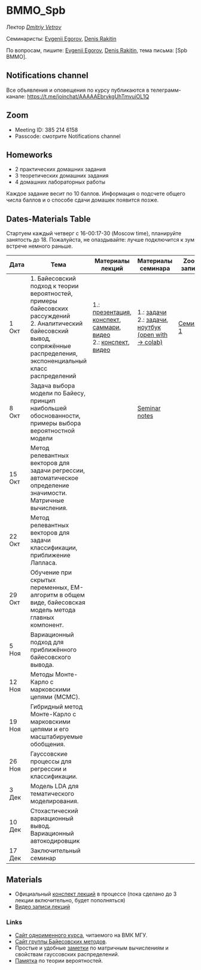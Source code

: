 # BMMO_Spb
Лектор _[Dmitriy Vetrov](https://www.hse.ru/staff/dvetrov)_

Семинаристы: [Evgenii Egorov](https://scholar.google.ru/citations?user=LwVVunEAAAAJ), [Denis Rakitin](https://www.hse.ru/org/persons/190910999)

По вопросам, пишите: [Evgenii Egorov](mailto:egorov.evgenyy@ya.ru), [Denis Rakitin](mailto:rakitindenis32@gmail.com), тема письма: [Spb BMMO].

## Notifications channel
Все объявления и оповещения по курсу публикаются в телеграмм-канале: https://t.me/joinchat/AAAAAEbrvkgUhTmvuiOL1Q

## Zoom
- Meeting ID: 385 214 6158 
- Passcode: смотрите Notifications channel

## Homeworks
- 2 практических домашних задания
- 3 теоретических домашних задания
- 4 домашних лабораторных работы

Каждое задание весит по 10 баллов.
Информация о подсчете общего числа баллов и о способе сдачи домашек появится позже.

## Dates-Materials Table
Стартуем каждый четверг с 16-00:17-30 (Moscow time), планируйте занятость до 18. Пожалуйста, не опаздывайте: лучше подключится к зум встрече немного раньше.

| Дата  | Тема                                                                                                                                                                           | Материалы лекций | Материалы семинара | Zoom запись |
|-------|--------------------------------------------------------------------------------------------------------------------------------------------------------------------------------|------------------|--------------------|--------------------------|
| 1 Окт | 1. Байесовский подход к теории вероятностей, примеры байесовских рассуждений <br> 2. Аналитический байесовский вывод, сопряжённые распределения, экспоненциальный класс распределений | 1.: [презентация](https://bayesgroup.github.io/bmml/2016/Lectures/lecture01_presentation.pdf), [конспект](https://drive.google.com/open?id=13Q58mRGh5uN8xyhMiTfoOXOYvxUKbvRY), [саммари](https://bayesgroup.github.io/bmml/2016/Lectures/lecture01_summary.pdf), [видео](https://youtu.be/Ejsr3S79gcQ?list=PLEqoHzpnmTfCiJpMPccTWXD9DB4ERQkyw) <br> 2.:  [конспект](https://drive.google.com/file/d/1g9cNLw85MchawKbSV7F0nUXyEi9m36sR/view?usp=sharing), [видео](https://youtu.be/xaPIlAAyFvY?list=PLEqoHzpnmTfCiJpMPccTWXD9DB4ERQkyw)                | 1.: [задачи](https://bayesgroup.github.io/bmml/2016/Seminars/BMML_sem1_2016.pdf) <br> 2.: [задачи](http://bayesgroup.github.io/bmml/2016/Seminars/BMML_sem2_2016.pdf), [ноутбук (open with -> colab)](https://drive.google.com/file/d/13Pgt239Z2NxIyxeoqlRfRgEp_21CX8lO/view)                  |                  [Семинар 1](https://youtu.be/bv9j5ocGVrU)        |
| 8 Окт |  Задача выбора модели по Байесу, принцип наибольшей обоснованности, примеры выбора вероятностной модели                                                                       |                  |[Seminar notes](https://drive.google.com/file/d/18M0hT1Vzjyh4l4_ldc961cU1xauH7sNF/view?usp=sharing)                  |                          |[Семинар 2](https://youtu.be/R8oLVPY0iPU)
| 15 Окт | Метод релевантных векторов для задачи регрессии, автоматическое определение значимости. Матричные вычисления.                                                                  |                  |                    |             |
| 22 Окт | Метод релевантных векторов для задачи классификации, приближение Лапласа.                                                                                                      |                  |                    |             |
| 29 Окт | Обучение при скрытых переменных, ЕМ-алгоритм в общем виде, байесовская модель метода главных компонент.                                                                        |                  |                    |             |
| 5 Ноя  | Вариационный подход для приближённого байесовского вывода.                                                                                                                     |                  |                    |             |
| 12 Ноя | Методы Монте-Карло с марковскими цепями (MCMC).                                                                                                                                |                  |                    |             |
| 19 Ноя | Гибридный метод Монте-Карло с марковскими цепями и его масштабируемые обобщения.                                                                                               |                  |                    |             |
| 26 Ноя | Гауссовские процессы для регрессии и классификации.                                                                                                                            |                  |                    |             |
| 3 Дек  | Модель LDA для тематического моделирования.                                                                                                                                    |                  |                    |             |
| 10 Дек | Стохастический вариационный вывод. Вариационный автокодировщик                                                                                                                 |                  |                    |             |
| 17 Дек | Заключительный семинар                                                                                                                                                         |                  |                    |             |


## Materials  
- Официальный [конспект лекций](https://drive.google.com/file/d/1KHB2lXKg7pOXRaYzbu7tMyV5Nmz84jHZ/view?usp=sharing) в процессе (пока сделано до 3 лекции включительно, будет пополняться)
- [Видео записи лекций](https://www.youtube.com/playlist?list=PLEqoHzpnmTfCiJpMPccTWXD9DB4ERQkyw)

### Links 
- [Сайт одноименного курса](http://www.machinelearning.ru/wiki/index.php?title=Bmmo), читаемого на ВМК МГУ. 
- [Сайт группы Байесовских методов](http://bayesgroup.ru/).
- Простые и удобные [заметки](http://cs.nyu.edu/~roweis/notes.html) по матричным вычислениям и свойствам гауссовских распределений. 
- [Памятка](http://statistics.zone/) по теории вероятностей.
